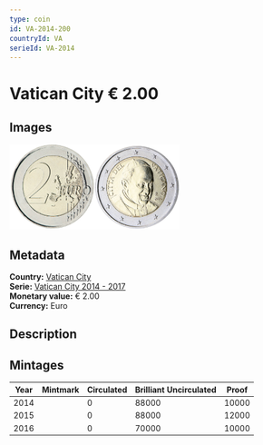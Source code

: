 ```yaml
---
type: coin
id: VA-2014-200
countryId: VA
serieId: VA-2014
---
```


# Vatican City € 2.00

## Images

<img src="../../../Images/common-2007-200.png" height="150" alt="Front image"><img src="Images/vatican city-2014-200.png" height="150" alt="Back image">

## Metadata

**Country:** [Vatican City](../index.md)\
**Serie:** [Vatican City 2014 - 2017](index.md)\
**Monetary value:** € 2.00\
**Currency:** Euro

## Description


## Mintages

| Year | Mintmark | Circulated | Brilliant Uncirculated | Proof |
| ---- | -------- | ---------- | ---------------------- | ----- |
| 2014 |  | 0| 88000 | 10000 |
| 2015 |  | 0| 88000 | 12000 |
| 2016 |  | 0| 70000 | 10000 |
